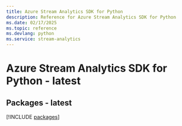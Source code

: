 ```yaml
---
title: Azure Stream Analytics SDK for Python
description: Reference for Azure Stream Analytics SDK for Python
ms.date: 02/17/2025
ms.topic: reference
ms.devlang: python
ms.service: stream-analytics
---
```

# Azure Stream Analytics SDK for Python - latest
## Packages - latest
[!INCLUDE [packages](stream-analytics-index.md)]
